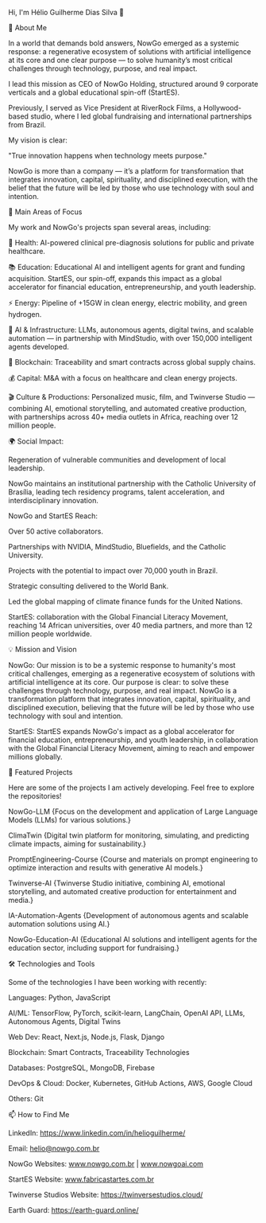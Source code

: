 Hi, I'm Hélio Guilherme Dias Silva 👋

🚀 About Me

In a world that demands bold answers, NowGo emerged as a systemic response: a regenerative ecosystem of solutions with artificial intelligence at its core and one clear purpose — to solve humanity’s most critical challenges through technology, purpose, and real impact.

I lead this mission as CEO of NowGo Holding, structured around 9 corporate verticals and a global educational spin-off (StartES).

Previously, I served as Vice President at RiverRock Films, a Hollywood-based studio, where I led global fundraising and international partnerships from Brazil.

My vision is clear:

"True innovation happens when technology meets purpose."

NowGo is more than a company — it’s a platform for transformation that integrates innovation, capital, spirituality, and disciplined execution, with the belief that the future will be led by those who use technology with soul and intention.

🎯 Main Areas of Focus

My work and NowGo's projects span several areas, including:

🏥 Health: AI-powered clinical pre-diagnosis solutions for public and private healthcare.

📚 Education: Educational AI and intelligent agents for grant and funding acquisition. StartES, our spin-off, expands this impact as a global accelerator for financial education, entrepreneurship, and youth leadership.

⚡ Energy: Pipeline of +15GW in clean energy, electric mobility, and green hydrogen.

🤖 AI & Infrastructure: LLMs, autonomous agents, digital twins, and scalable automation — in partnership with MindStudio, with over 150,000 intelligent agents developed.

🔗 Blockchain: Traceability and smart contracts across global supply chains.

💰 Capital: M&A with a focus on healthcare and clean energy projects.

🎬 Culture & Productions: Personalized music, film, and Twinverse Studio — combining AI, emotional storytelling, and automated creative production, with partnerships across 40+ media outlets in Africa, reaching over 12 million people.

🌍 Social Impact: 

Regeneration of vulnerable communities and development of local leadership.

NowGo maintains an institutional partnership with the Catholic University of Brasília, leading tech residency programs, talent acceleration, and interdisciplinary innovation.

NowGo and StartES Reach:

Over 50 active collaborators.

Partnerships with NVIDIA, MindStudio, Bluefields, and the Catholic University.

Projects with the potential to impact over 70,000 youth in Brazil.

Strategic consulting delivered to the World Bank.

Led the global mapping of climate finance funds for the United Nations.

StartES: collaboration with the Global Financial Literacy Movement, reaching 14 African universities, over 40 media partners, and more than 12 million people worldwide.

💡 Mission and Vision

NowGo: Our mission is to be a systemic response to humanity's most critical challenges, emerging as a regenerative ecosystem of solutions with artificial intelligence at its core. Our purpose is clear: to solve these challenges through technology, purpose, and real impact. NowGo is a transformation platform that integrates innovation, capital, spirituality, and disciplined execution, believing that the future will be led by those who use technology with soul and intention.

StartES: StartES expands NowGo's impact as a global accelerator for financial education, entrepreneurship, and youth leadership, in collaboration with the Global Financial Literacy Movement, aiming to reach and empower millions globally.

🌟 Featured Projects

Here are some of the projects I am actively developing. Feel free to explore the repositories!

NowGo-LLM
{Focus on the development and application of Large Language Models (LLMs) for various solutions.}

ClimaTwin
{Digital twin platform for monitoring, simulating, and predicting climate impacts, aiming for sustainability.}

PromptEngineering-Course
{Course and materials on prompt engineering to optimize interaction and results with generative AI models.}

Twinverse-AI
{Twinverse Studio initiative, combining AI, emotional storytelling, and automated creative production for entertainment and media.}

IA-Automation-Agents
{Development of autonomous agents and scalable automation solutions using AI.}

NowGo-Education-AI
{Educational AI solutions and intelligent agents for the education sector, including support for fundraising.}

🛠️ Technologies and Tools

Some of the technologies I have been working with recently:

Languages: Python, JavaScript

AI/ML: TensorFlow, PyTorch, scikit-learn, LangChain, OpenAI API, LLMs, Autonomous Agents, Digital Twins

Web Dev: React, Next.js, Node.js, Flask, Django

Blockchain: Smart Contracts, Traceability Technologies

Databases: PostgreSQL, MongoDB, Firebase

DevOps & Cloud: Docker, Kubernetes, GitHub Actions, AWS, Google Cloud

Others: Git

📫 How to Find Me

LinkedIn: https://www.linkedin.com/in/helioguilherme/

Email: helio@nowgo.com.br

NowGo Websites: www.nowgo.com.br | www.nowgoai.com 

StartES Website: www.fabricastartes.com.br

Twinverse Studios Website: https://twinversestudios.cloud/

Earth Guard: https://earth-guard.online/
